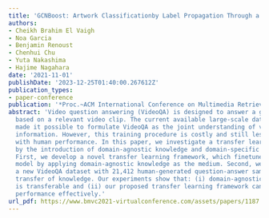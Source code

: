 ```yaml
---
title: 'GCNBoost: Artwork Classificationby Label Propagation Through a Knowledge Graph'
authors:
- Cheikh Brahim El Vaigh
- Noa Garcia
- Benjamin Renoust
- Chenhui Chu
- Yuta Nakashima
- Hajime Nagahara
date: '2021-11-01'
publishDate: '2023-12-25T01:40:00.267612Z'
publication_types:
- paper-conference
publication: '*Proc.~ACM International Conference on Multimedia Retrieval (ICMR)*'
abstract: 'Video question answering (VideoQA) is designed to answer a given question
  based on a relevant video clip. The current available large-scale datasets have
  made it possible to formulate VideoQA as the joint understanding of visual and language
  information. However, this training procedure is costly and still less competent
  with human performance. In this paper, we investigate a transfer learning method
  by the introduction of domain-agnostic knowledge and domain-specific knowledge.
  First, we develop a novel transfer learning framework, which finetunes the pre-trained
  model by applying domain-agnostic knowledge as the medium. Second, we construct
  a new VideoQA dataset with 21,412 human-generated question-answer samples for comparable
  transfer of knowledge. Our experiments show that: (i) domain-agnostic knowledge
  is transferable and (ii) our proposed transfer learning framework can boost VideoQA
  performance effectively.'
url_pdf: https://www.bmvc2021-virtualconference.com/assets/papers/1187.pdf
---
```

